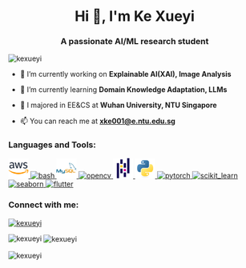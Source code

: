 <h1 align="center">Hi 👋, I'm Ke Xueyi</h1>
<h3 align="center">A passionate AI/ML research student</h3>

<p align="left"> <img src="https://komarev.com/ghpvc/?username=kexueyi&label=Profile%20views&color=0e75b6&style=flat" alt="kexueyi" /> </p>

- 🔭 I’m currently working on **Explainable AI(XAI), Image Analysis**

- 🌱 I’m currently learning **Domain Knowledge Adaptation, LLMs**

- 📖 I majored in EE&CS at **Wuhan University, NTU Singapore**

- 📫 You can reach me at **xke001@e.ntu.edu.sg**


<h3 align="left">Languages and Tools:</h3>
<p align="left"> <a href="https://aws.amazon.com" target="_blank" rel="noreferrer"> <img src="https://raw.githubusercontent.com/devicons/devicon/master/icons/amazonwebservices/amazonwebservices-original-wordmark.svg" alt="aws" width="40" height="40"/> </a> <a href="https://www.gnu.org/software/bash/" target="_blank" rel="noreferrer"> <img src="https://www.vectorlogo.zone/logos/gnu_bash/gnu_bash-icon.svg" alt="bash" width="40" height="40"/> </a> <a href="https://www.mysql.com/" target="_blank" rel="noreferrer"> <img src="https://raw.githubusercontent.com/devicons/devicon/master/icons/mysql/mysql-original-wordmark.svg" alt="mysql" width="40" height="40"/> </a> <a href="https://opencv.org/" target="_blank" rel="noreferrer"> <img src="https://www.vectorlogo.zone/logos/opencv/opencv-icon.svg" alt="opencv" width="40" height="40"/> </a> <a href="https://pandas.pydata.org/" target="_blank" rel="noreferrer"> <img src="https://raw.githubusercontent.com/devicons/devicon/2ae2a900d2f041da66e950e4d48052658d850630/icons/pandas/pandas-original.svg" alt="pandas" width="40" height="40"/> </a> <a href="https://www.python.org" target="_blank" rel="noreferrer"> <img src="https://raw.githubusercontent.com/devicons/devicon/master/icons/python/python-original.svg" alt="python" width="40" height="40"/> </a> <a href="https://pytorch.org/" target="_blank" rel="noreferrer"> <img src="https://www.vectorlogo.zone/logos/pytorch/pytorch-icon.svg" alt="pytorch" width="40" height="40"/> </a> <a href="https://scikit-learn.org/" target="_blank" rel="noreferrer"> <img src="https://upload.wikimedia.org/wikipedia/commons/0/05/Scikit_learn_logo_small.svg" alt="scikit_learn" width="40" height="40"/> </a> <a href="https://seaborn.pydata.org/" target="_blank" rel="noreferrer"> <img src="https://seaborn.pydata.org/_images/logo-mark-lightbg.svg" alt="seaborn" width="40" height="40"/> </a> <a href="https://flutter.dev" target="_blank" rel="noreferrer"> <img src="https://www.vectorlogo.zone/logos/flutterio/flutterio-icon.svg" alt="flutter" width="40" height="40"/> </a> </p>

<h3 align="left">Connect with me:</h3>
<p align="left">
<a href="https://linkedin.com/in/kexueyi" target="blank"><img align="center" src="https://raw.githubusercontent.com/rahuldkjain/github-profile-readme-generator/master/src/images/icons/Social/linked-in-alt.svg" alt="kexueyi" height="30" width="40" /></a>
</p>

<p><img align="left" src="https://github-readme-stats.vercel.app/api/top-langs?username=kexueyi&show_icons=true&locale=en&layout=compact" alt="kexueyi" /></p>

<p>&nbsp;<img align="center" src="https://github-readme-stats.vercel.app/api?username=kexueyi&show_icons=true&locale=en" alt="kexueyi" /></p>

<p><img align="center" src="https://github-readme-streak-stats.herokuapp.com/?user=kexueyi&" alt="kexueyi" /></p>
